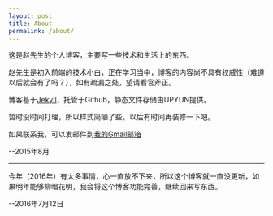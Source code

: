 ```yaml
---
layout: post
title: About
permalink: /about/
---
```


这是赵先生的个人博客，主要写一些技术和生活上的东西。

赵先生是初入前端的技术小白，正在学习当中，博客的内容尚不具有权威性（难道以后就会有了吗？），如有疏漏之处，望请看官斧正。

博客基于[Jekyll](http://jekyllrb.com/)，托管于Github，静态文件存储由UPYUN提供。

暂时没时间打理，所以样式简陋了些，以后有时间再装修一下吧。

如果联系我，可以发邮件到[我的Gmail邮箱](mailto:fantastic.bowen@gmail.com)

--2015年8月

----------

今年（2016年）有太多事情，心一直放不下来，所以这个博客就一直没更新，如果明年能够柳暗花明，我会将这个博客功能完善，继续回来写东西。

--2016年7月12日